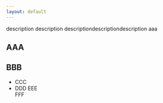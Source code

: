 ```yaml
---
layout: default
---
```


description description descriptiondescriptiondescription aaa
## AAA
## BBB
- CCC
- DDD
EEE  
FFF
